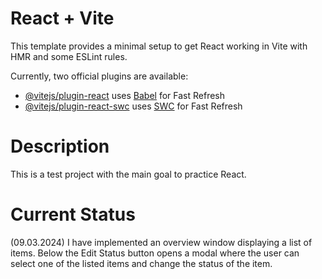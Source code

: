 # React + Vite

This template provides a minimal setup to get React working in Vite with HMR and some ESLint rules.

Currently, two official plugins are available:

- [@vitejs/plugin-react](https://github.com/vitejs/vite-plugin-react/blob/main/packages/plugin-react/README.md) uses [Babel](https://babeljs.io/) for Fast Refresh
- [@vitejs/plugin-react-swc](https://github.com/vitejs/vite-plugin-react-swc) uses [SWC](https://swc.rs/) for Fast Refresh

# Description

This is a test project with the main goal to practice React.

# Current Status

(09.03.2024) I have implemented an overview window displaying a list of items. Below the Edit Status button opens a modal where the user can select one of the listed items and change the status of the item.
